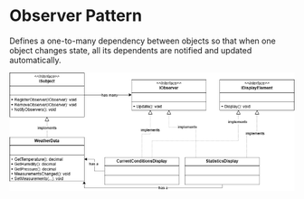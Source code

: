 ﻿# Observer Pattern

Defines a one-to-many dependency between objects so that when one object changes state, all its dependents are notified and updated automatically.


![Observer Pattern UML Diagram](Observer.png)
